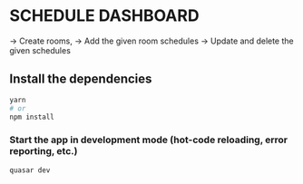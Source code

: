 # SCHEDULE DASHBOARD

-> Create rooms,
-> Add the given room schedules
-> Update and delete the given schedules

## Install the dependencies

```bash
yarn
# or
npm install
```

### Start the app in development mode (hot-code reloading, error reporting, etc.)

```bash
quasar dev
```
